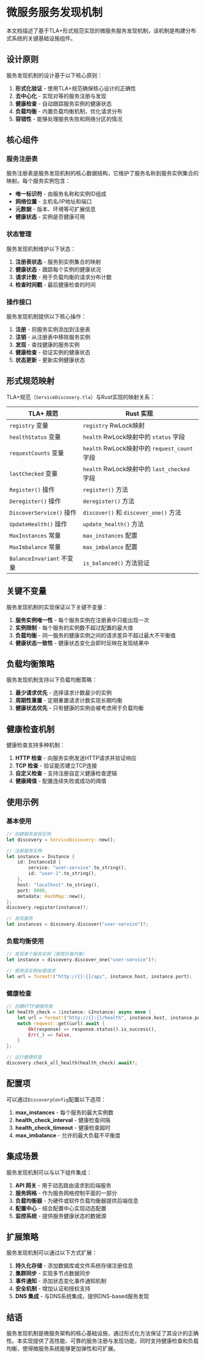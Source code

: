 # 微服务服务发现机制

本文档描述了基于TLA+形式规范实现的微服务服务发现机制，该机制是构建分布式系统的关键基础设施组件。

## 设计原则

服务发现机制的设计基于以下核心原则：

1. **形式化验证** - 使用TLA+规范确保核心设计的正确性
2. **去中心化** - 实现对等的服务注册与发现
3. **健康检查** - 自动跟踪服务实例的健康状态
4. **负载均衡** - 内置负载均衡机制，优化请求分布
5. **容错性** - 能够处理服务失败和网络分区的情况

## 核心组件

### 服务注册表

服务注册表是服务发现机制的核心数据结构，它维护了服务名称到服务实例集合的映射。每个服务实例包含：

- **唯一标识符** - 由服务名称和实例ID组成
- **网络位置** - 主机名/IP地址和端口
- **元数据** - 版本、环境等可扩展信息
- **健康状态** - 实例是否健康可用

### 状态管理

服务发现机制维护以下状态：

1. **注册表状态** - 服务到实例集合的映射
2. **健康状态** - 跟踪每个实例的健康状况
3. **请求计数** - 用于负载均衡的请求分布计数
4. **检查时间戳** - 最后健康检查的时间

### 操作接口

服务发现机制提供以下核心操作：

1. **注册** - 将服务实例添加到注册表
2. **注销** - 从注册表中移除服务实例
3. **发现** - 查找健康的服务实例
4. **健康检查** - 验证实例的健康状态
5. **状态更新** - 更新实例健康状态

## 形式规范映射

TLA+规范（`ServiceDiscovery.tla`）与Rust实现的映射关系：

| TLA+ 规范 | Rust 实现 |
|----------|----------|
| `registry` 变量 | `registry` RwLock映射 |
| `healthStatus` 变量 | `health` RwLock映射中的 `status` 字段 |
| `requestCounts` 变量 | `health` RwLock映射中的 `request_count` 字段 |
| `lastChecked` 变量 | `health` RwLock映射中的 `last_checked` 字段 |
| `Register()` 操作 | `register()` 方法 |
| `Deregister()` 操作 | `deregister()` 方法 |
| `DiscoverService()` 操作 | `discover()` 和 `discover_one()` 方法 |
| `UpdateHealth()` 操作 | `update_health()` 方法 |
| `MaxInstances` 常量 | `max_instances` 配置 |
| `MaxImbalance` 常量 | `max_imbalance` 配置 |
| `BalanceInvariant` 不变量 | `is_balanced()` 方法验证 |

## 关键不变量

服务发现机制的实现保证以下关键不变量：

1. **服务实例唯一性** - 每个服务实例在注册表中只能出现一次
2. **实例限制** - 每个服务的实例数不超过配置的最大值
3. **负载均衡** - 同一服务的健康实例之间的请求差异不超过最大不平衡值
4. **健康状态一致性** - 健康状态变化会即时反映在发现结果中

## 负载均衡策略

服务发现机制支持以下负载均衡策略：

1. **最少请求优先** - 选择请求计数最少的实例
2. **周期性重置** - 定期重置请求计数实现长期均衡
3. **健康状态优先** - 只有健康的实例会被考虑用于负载均衡

## 健康检查机制

健康检查支持多种机制：

1. **HTTP 检查** - 向服务实例发送HTTP请求并验证响应
2. **TCP 检查** - 验证能否建立TCP连接
3. **自定义检查** - 支持注册自定义健康检查逻辑
4. **健康阈值** - 配置连续失败或成功的阈值

## 使用示例

### 基本使用

```rust
// 创建服务发现实例
let discovery = ServiceDiscovery::new();

// 注册服务实例
let instance = Instance {
    id: InstanceId {
        service: "user-service".to_string(),
        id: "user-1".to_string(),
    },
    host: "localhost".to_string(),
    port: 8080,
    metadata: HashMap::new(),
};
discovery.register(instance)?;

// 发现服务
let instances = discovery.discover("user-service")?;
```

### 负载均衡使用

```rust
// 发现单个服务实例（使用负载均衡）
let instance = discovery.discover_one("user-service")?;

// 使用该实例处理请求
let url = format!("http://{}:{}/api", instance.host, instance.port);
```

### 健康检查

```rust
// 创建HTTP健康检查
let health_check = |instance: &Instance| async move {
    let url = format!("http://{}:{}/health", instance.host, instance.port);
    match reqwest::get(&url).await {
        Ok(response) => response.status().is_success(),
        Err(_) => false,
    }
};

// 运行健康检查
discovery.check_all_health(health_check).await?;
```

## 配置项

可以通过`DiscoveryConfig`配置以下选项：

1. **max_instances** - 每个服务的最大实例数
2. **health_check_interval** - 健康检查间隔
3. **health_check_timeout** - 健康检查超时
4. **max_imbalance** - 允许的最大负载不平衡度

## 集成场景

服务发现机制可以与以下组件集成：

1. **API 网关** - 用于动态路由请求到后端服务
2. **服务网格** - 作为服务网格控制平面的一部分
3. **负载均衡器** - 为硬件或软件负载均衡器提供后端信息
4. **配置中心** - 结合配置中心实现动态配置
5. **监控系统** - 提供服务健康状态的数据源

## 扩展策略

服务发现机制可以通过以下方式扩展：

1. **持久化存储** - 添加数据库或文件系统存储注册信息
2. **集群同步** - 实现多节点数据同步
3. **事件通知** - 添加状态变化事件通知机制
4. **安全机制** - 增加认证和授权支持
5. **DNS 集成** - 与DNS系统集成，提供DNS-based服务发现

## 结语

服务发现机制是微服务架构的核心基础设施，通过形式化方法保证了其设计的正确性。本实现提供了高性能、可靠的服务注册与发现功能，同时支持健康检查和负载均衡，使得微服务系统能够更加弹性和可扩展。
